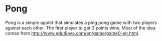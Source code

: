 # Pong

Pong is a simple applet that simulates a ping pong game with two players against each other. The first player to get 3 points wins. Most of the idea comes from http://www.edu4java.com/en/game/game0-en.html.
